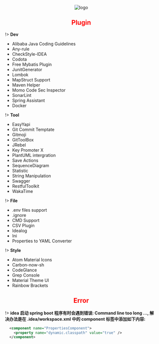 <div style="text-align: center;">

![logo](../../../static/tool/idea/logo.svg ':size=10%')

</div>

<div style="text-align: center;">

## <font color=red>Plugin</font>
</div>

!> **Dev**
- Alibaba Java Coding Guidelines
- Any-rule
- CheckStyle-IDEA
- Codota
- Free Mybatis Plugin
- JunitGenerator
- Lombok
- MapStruct Support
- Maven Helper
- Momo Code Sec Inspector
- SonarLint
- Spring Assistant
- Docker

!> **Tool**
- EasyYapi
- Git Commit Temptate
- Gitmoji
- GitToolBox
- JRebel
- Key Promoter X
- PlantUML intergration
- Save Actions
- SequenceDiagram
- Statistic
- String Manipulation
- Swagger
- RestfulToolkit
- WakaTime

!> **File**
- .env files support
- .ignore
- CMD Support
- CSV Plugin
- Idealog
- Ini
- Properties to YAML Converter

!> **Style**
- Atom Material Icons
- Carbon-now-sh
- CodeGlance
- Grep Console
- Material Theme UI
- Rainbow Brackets


<div style="text-align: center;">

## <font color=red>Error</font>
</div>

!> **idea 启动 spring boot 程序有时会遇到错误: Command line too long ..., 解决办法是在 .idea/workspace.xml
中的 component 标签中添加如下内容:**
```xml
  <component name="PropertiesComponent">
    <property name="dynamic.classpath" value="true" />
  </component>
```
